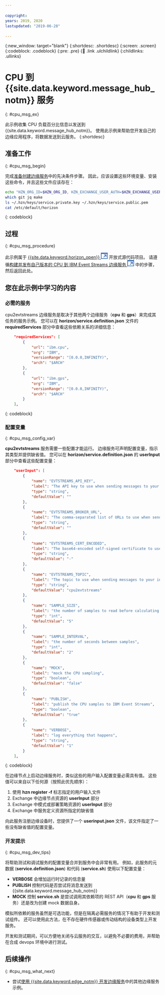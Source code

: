 ```yaml
---

copyright:
years: 2019, 2020
lastupdated: "2019-06-28"

---
```


{:new_window: target="blank"}
{:shortdesc: .shortdesc}
{:screen: .screen}
{:codeblock: .codeblock}
{:pre: .pre}
{:child: .link .ulchildlink}
{:childlinks: .ullinks}

# CPU 到 {{site.data.keyword.message_hub_notm}} 服务
{: #cpu_msg_ex}

此示例收集 CPU 负载百分比信息以发送到 {{site.data.keyword.message_hub_notm}}。 使用此示例来帮助您开发自己的边缘应用程序，将数据发送到云服务。
{:shortdesc}

## 准备工作
{: #cpu_msg_begin}

完成[准备创建边缘服务](service_containers.md)中的先决条件步骤。 因此，应该设置这些环境变量、安装这些命令，并且这些文件应该存在：

```bash
echo "HZN_ORG_ID=$HZN_ORG_ID, HZN_EXCHANGE_USER_AUTH=$HZN_EXCHANGE_USER_AUTH, DOCKER_HUB_ID=$DOCKER_HUB_ID"
which git jq make
ls ~/.hzn/keys/service.private.key ~/.hzn/keys/service.public.pem
cat /etc/default/horizon
```
{: codeblock}

## 过程
{: #cpu_msg_procedure}

此示例属于 [{{site.data.keyword.horizon_open}} ![在新选项卡中打开](../images/icons/launch-glyph.svg "在新选项卡中打开")](https://github.com/open-horizon/) 开放式源代码项目。 请遵循[构建并发布自己版本的 CPU 到 IBM Event Streams 边缘服务 ![在新选项卡中打开](../images/icons/launch-glyph.svg "在新选项卡中打开")](https://github.com/open-horizon/examples/blob/master/edge/evtstreams/cpu2evtstreams/CreateService.md#-building-and-publishing-your-own-version-of-the-cpu-to-ibm-event-streams-edge-service) 中的步骤，然后返回此处。

## 您在此示例中学习的内容

### 必需的服务

cpu2evtstreams 边缘服务是取决于其他两个边缘服务（**cpu** 和 **gps**）来完成其任务的服务示例。 您可以在 **horizon/service.definition.json** 文件的 **requiredServices** 部分中查看这些依赖关系的详细信息：

```json
    "requiredServices": [
        {
            "url": "ibm.cpu",
            "org": "IBM",
            "versionRange": "[0.0.0,INFINITY)",
            "arch": "$ARCH"
        },
        {
            "url": "ibm.gps",
            "org": "IBM",
            "versionRange": "[0.0.0,INFINITY)",
            "arch": "$ARCH"
        }
    ],
```
{: codeblock}

### 配置变量
{: #cpu_msg_config_var}

**cpu2evtstreams** 服务需要一些配置才能运行。 边缘服务可声明配置变量，指示其类型并提供缺省值。 您可以在 **horizon/service.definition.json** 的 **userInput** 部分中查看这些配置变量：

```json  
    "userInput": [
        {
            "name": "EVTSTREAMS_API_KEY",
            "label": "The API key to use when sending messages to your instance of IBM Event Streams",
            "type": "string",
            "defaultValue": ""
        },
        {
            "name": "EVTSTREAMS_BROKER_URL",
            "label": "The comma-separated list of URLs to use when sending messages to your instance of IBM Event Streams",
            "type": "string",
            "defaultValue": ""
        },
        {
            "name": "EVTSTREAMS_CERT_ENCODED",
            "label": "The base64-encoded self-signed certificate to use when sending messages to your ICP instance of IBM Event Streams. Not needed for IBM Cloud Event Streams.",
            "type": "string",
            "defaultValue": "-"
        },
        {
            "name": "EVTSTREAMS_TOPIC",
            "label": "The topic to use when sending messages to your instance of IBM Event Streams",
            "type": "string",
            "defaultValue": "cpu2evtstreams"
        },
        {
            "name": "SAMPLE_SIZE",
            "label": "the number of samples to read before calculating the average",
            "type": "int",
            "defaultValue": "5"
        },
        {
            "name": "SAMPLE_INTERVAL",
            "label": "the number of seconds between samples",
            "type": "int",
            "defaultValue": "2"
        },
        {
            "name": "MOCK",
            "label": "mock the CPU sampling",
            "type": "boolean",
            "defaultValue": "false"
        },
        {
            "name": "PUBLISH",
            "label": "publish the CPU samples to IBM Event Streams",
            "type": "boolean",
            "defaultValue": "true"
        },
        {
            "name": "VERBOSE",
            "label": "log everything that happens",
            "type": "string",
            "defaultValue": "1"
        }
    ],
```
{: codeblock}

在边缘节点上启动边缘服务时，类似这些的用户输入配置变量必需具有值。 这些值可以来自以下任何源（按照此优先顺序）：

1. 使用 **hzn register -f** 标志指定的用户输入文件
2. Exchange 中边缘节点资源的 **userInput** 部分
3. Exchange 中模式或部署策略资源的 **userInput** 部分
4. Exchange 中服务定义资源所指定的缺省值

向此服务注册边缘设备时，您提供了一个 **userinput.json** 文件，该文件指定了一些没有缺省值的配置变量。

### 开发提示
{: #cpu_msg_dev_tips}

将帮助测试和调试服务的配置变量合并到服务中会非常有用。 例如，此服务的元数据 (**service.definition.json**) 和代码 (**service.sh**) 使用以下配置变量：

* **VERBOSE** 会增加运行时记录的信息量
* **PUBLISH** 控制代码是否尝试将消息发送到 {{site.data.keyword.message_hub_notm}}
* **MOCK** 控制 **service.sh** 是尝试调用其依赖项的 REST API（**cpu** 和 **gps** 服务）还是改为创建 mock 数据自身。

模拟所依赖的服务虽然是可选功能，但是在隔离必需服务的情况下有助于开发和测试组件。 还可以使用此方法，在不存在硬件传感器或传动结构的设备类型上开发服务。

开发和测试期间，可以方便地关闭与云服务的交互，以避免不必要的费用，并帮助在合成 devops 环境中进行测试。

## 后续操作
{: #cpu_msg_what_next}

* 尝试[使用 {{site.data.keyword.edge_notm}} 开发边缘服务](developing.md)中的其他边缘服务示例。
